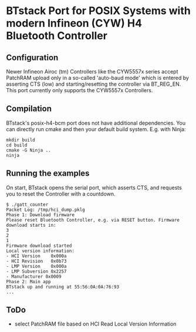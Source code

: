 # BTstack Port for POSIX Systems with modern Infineon (CYW) H4 Bluetooth Controller

## Configuration
Newer Infineon Airoc (tm) Controllers like the CYW5557x series accept PatchRAM upload only in a so-called
'auto-baud mode' which is entered by asserting CTS (low) and starting/resetting the controller via BT_REG_EN.
This port currently only supports the CYW5557x Controllers.

## Compilation

BTstack's posix-h4-bcm port does not have additional dependencies. You can directly run cmake and then your default
build system. E.g. with Ninja:

	mkdir build
    cd build
    cmake -G Ninja ..
    ninja
 
## Running the examples

On start, BTstack opens the serial port, which asserts CTS, and requests you to reset the Controller with a countdown.

	$ ./gatt_counter
    Packet Log: /tmp/hci_dump.pklg
    Phase 1: Download firmware
    Please reset Bluetooth Controller, e.g. via RESET button. Firmware download starts in:
    3
    2
    1
    Firmware download started
    Local version information:
    - HCI Version    0x000a
    - HCI Revision   0x0b73
    - LMP Version    0x000a
    - LMP Subversion 0x2257
    - Manufacturer 0x0009
    Phase 2: Main app
    BTstack up and running at 55:56:0A:0A:76:93
    ...

## ToDo
- select PatchRAM file based on HCI Read Local Version Information
